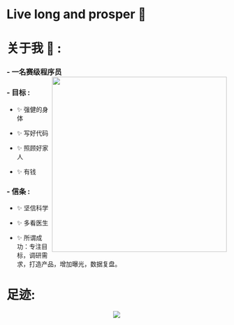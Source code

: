 # Live long and prosper 🖖 

# 关于我 💬 : 

### - 一名赛级程序员 <img src="https://pic1.zhimg.com/80/v2-317d4ed80993736c849c9105ffef751d_720w.webp?source=d16d100b" align="right" width="400" height="400"/>



### - 目标 :
- ✨ 强健的身体

- ✨ 写好代码

- ✨ 照顾好家人

- ✨ 有钱

### - 信条 : 
- ✨ 坚信科学
  
- ✨ 多看医生 

- ✨ 所谓成功：专注目标，调研需求，打造产品，增加曝光，数据复盘。

# 足迹:

<p align="center" >  
<img src="https://github-readme-stats.vercel.app/api?username=coderbullbull&&show_icons=true&theme=solarized_light"/>
</p>
